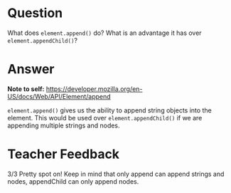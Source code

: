# Question

What does `element.append()` do? What is an advantage it has over `element.appendChild()`?

# Answer

**Note to self:** https://developer.mozilla.org/en-US/docs/Web/API/Element/append

`element.append()` gives us the ability to append string objects into the element. This would be used over `element.appendChild()` if we are appending multiple strings and nodes.

# Teacher Feedback
3/3
Pretty spot on! Keep in mind that only append can append strings and nodes, appendChild can only append nodes. 